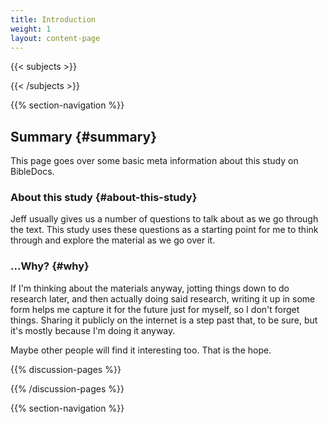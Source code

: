```yaml
---
title: Introduction
weight: 1
layout: content-page
---
```


{{< subjects >}}

{{< /subjects >}}

{{% section-navigation %}}

## Summary {#summary}

This page goes over some basic meta information about this study on BibleDocs.

### About this study {#about-this-study}

Jeff usually gives us a number of questions to talk about as we go through the text. This study uses these questions as a starting point for me to think through and explore the material as we go over it.

### ...Why? {#why}

If I'm thinking about the materials anyway, jotting things down to do research later, and then actually doing said research, writing it up in some form helps me capture it for the future just for myself, so I don't forget things. Sharing it publicly on the internet is a step past that, to be sure, but it's mostly because I'm doing it anyway.

Maybe other people will find it interesting too. That is the hope.

{{% discussion-pages %}}

{{% /discussion-pages %}}

{{% section-navigation %}}
